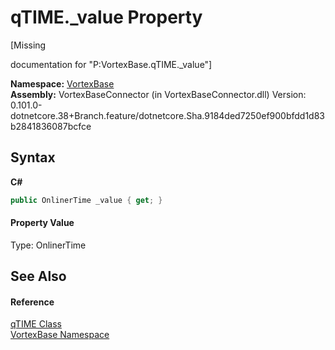 # qTIME._value Property 
 

\[Missing <summary> documentation for "P:VortexBase.qTIME._value"\]

**Namespace:**&nbsp;<a href="N_VortexBase.md">VortexBase</a><br />**Assembly:**&nbsp;VortexBaseConnector (in VortexBaseConnector.dll) Version: 0.101.0-dotnetcore.38+Branch.feature/dotnetcore.Sha.9184ded7250ef900bfdd1d83b2841836087bcfce

## Syntax

**C#**<br />
``` C#
public OnlinerTime _value { get; }
```


#### Property Value
Type: OnlinerTime

## See Also


#### Reference
<a href="T_VortexBase_qTIME.md">qTIME Class</a><br /><a href="N_VortexBase.md">VortexBase Namespace</a><br />